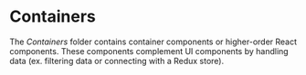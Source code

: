 # Containers

The *Containers* folder contains container components or higher-order React components.
These components complement UI components by handling data (ex. filtering data or connecting with a Redux store).